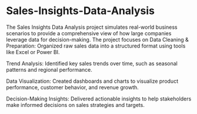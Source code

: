 # Sales-Insights-Data-Analysis
The Sales Insights Data Analysis project simulates real-world business scenarios to provide a comprehensive view of how large companies leverage data for decision-making. The project focuses on
Data Cleaning & Preparation: Organized raw sales data into a structured format using tools like Excel or Power BI.

Trend Analysis: Identified key sales trends over time, such as seasonal patterns and regional performance.

Data Visualization: Created dashboards and charts to visualize product performance, customer behavior, and revenue growth.

Decision-Making Insights: Delivered actionable insights to help stakeholders make informed decisions on sales strategies and targets.
